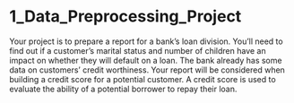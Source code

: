 # 1_Data_Preprocessing_Project

Your project is to prepare a report for a bank’s loan division. You’ll need to find out if a customer’s marital status and number of children have an impact on whether they will default on a loan. The bank already has some data on customers’ credit worthiness. Your report will be considered when building a credit score for a potential customer. A credit score is used to evaluate the ability of a potential borrower to repay their loan.
